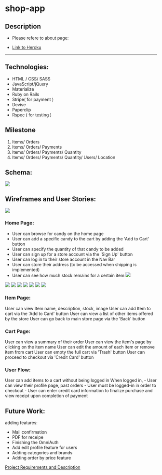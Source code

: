 # shop-app

## Description
* Please refere to about page:
 - [Link to Heroku](https://stork-store.herokuapp.com/)
 
 ---------------------------------------------------------------------------------------------------
## Technologies:

- HTML / CSS/ SASS
- JavaScript/jQuery
- Materialize
- Ruby on Rails 
- Stripe( for payment )
- Devise
- Paperclip
- Rspec ( for testing )

## Milestone
 1. Items/ Orders
 2. Items/ Orders/ Payments
 3. Items/ Orders/ Payments/ Quantity
 4. Items/ Orders/ Payments/ Quantity/ Users/ Location
 
 
## Schema:
![](https://dl.dropboxusercontent.com/s/flnrhwhdt9rcxzm/final.jpg?dl=0)




## Wireframes and User Stories:

![](https://dl.dropboxusercontent.com/s/rg29eh3d8k0b7qz/wire1.jpg?dl=0)

### Home Page:
- User can browse for candy on the home page
- User can add a specific candy to the cart by adding the 'Add to Cart' button
- User can specify the quantity of that candy to be added
- User can sign up for a store account via the 'Sign Up' button
- User can log in to their store account in the Nav Bar
- User can store their address (to be accessed when shipping is implemented)
- User can see how much stock remains for a certain item
![](https://dl.dropboxusercontent.com/s/zhdyljbetf1s4ub/landing.jpg?dl=0)

![](https://dl.dropboxusercontent.com/s/tfjjtnce48wrq55/item.jpg?dl=0)
![](https://dl.dropboxusercontent.com/s/r6fu7zsuebs4ev0/cart.jpg?dl=0)
![](https://dl.dropboxusercontent.com/s/csavv4zetnle1l3/signup.jpg?dl=0)
![](https://dl.dropboxusercontent.com/s/v67nsze6qoju44m/user.jpg?dl=0)
![](https://dl.dropboxusercontent.com/s/nlqlzed32lq0k1r/checkout1.jpg?dl=0)
![](https://dl.dropboxusercontent.com/s/nur3mwjau9bx0bc/checkout2.jpg?dl=0)
![](https://dl.dropboxusercontent.com/s/ijugblorecnrtbi/checkout3.jpg?dl=0)



### Item Page:

User can view Item name, description, stock, image
User can add Item to cart via the 'Add to Card' button
User can view a list of other items offered by the store
User can go back to main store page via the 'Back' button

### Cart Page:
User can view a summary of their order
User can view the item's page by clicking on the item name
User can edit the amount of each item or remove item from cart
User can empty the full cart via 'Trash' button
User can proceed to checkout via 'Credit Card' button

### User Flow:
User can add items to a cart without being logged in
When logged in, 
	- User can view their profile page, past orders
	- User must be logged-in in order to checkout
	- User can enter credit card information to finalize purchase and view receipt upon completion of payment


## Future Work:

adding features:
- Mail confirmation
- PDF for receipe 
- Finishing the OmniAuth
- Add edit profile feature for users
- Adding categories and brands
- Adding order by price feature


[Project Requirements and Description](https://github.com/sf-wdi-gaia/project-03#project-planning-deliverables)
